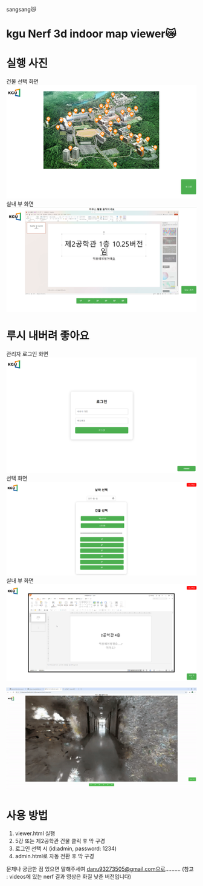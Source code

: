 sangsang😿
# kgu Nerf 3d indoor map viewer😿

# 실행 사진
건물 선택 화면
![ viewer.html 건물 선택 화면 ](assets/1.png)
실내 뷰 화면
![ viewer.html 실내 뷰 화면 ](assets/2.png)

# 루시 내버려 좋아요

관리자 로그인 화면
![ viewer.html 관리자 로그인 화면 ](assets/3.png)
선택 화면
![ viewer.html 선택 화면 ](assets/4.png)
실내 뷰 화면 
![ viewer.html 실내 뷰 화면 ](assets/5.png)


![ 실행영상 ](assets/1.gif)

# 사용 방법
1. viewer.html 실행
2. 5강 또는 제2공학관 건물 클릭 후 막 구경
3. 로그인 선택 시 (id:admin, password: 1234)
4. admin.html로 자동 전환 후 막 구경

문제나 궁금한 점 있으면 말해주세여 danu93273505@gmail.com으로..........
(참고 : videos에 있는 nerf 결과 영상은 화질 낮춘 버전입니다)
